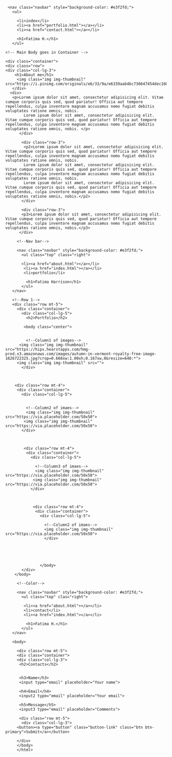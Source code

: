 <!--About me-->
 <html lang="en">
 <head>
     <meta charset="UTF-8">
     <meta http-equiv="X-UA-Compatible" content="IE=edge">
     <meta name="viewport" content="width=device-width, initial-scale=1.0">
     <title>Homework about me</title>
     <link rel="stylesheet" href="index.css">
 </head>

   <body>
     <!--Color-->

     <nav class="navbar" style="background-color: #e3f2fd;">
       <ul>

         <li>index</li>
         <li><a href="portfolio.html"></a></li>
         <li><a href="contact.html"></a></li>

         <h1>Fatima H.</h1>
       </ul>
   </nav>



    <!-- Main Body goes in Container -->

    <div class="container">
    <div class="row">
    <div class="col-lg-3">
        <h1>About me</h1>
         <img class="img img-thumbnail" src="https://i.pinimg.com/originals/e6/33/9a/e6339aab4bc736647454dec16008d65f.jpg">
       </div>
      <div>
       <p>Lorem ipsum dolor sit amet, consectetur adipisicing elit. Vitae cumque corporis quis sed, quod pariatur! Officia aut tempore repellendus, culpa inventore magnam accusamus nemo fugiat debitis voluptates ratione omnis, nobis.
            Lorem ipsum dolor sit amet, consectetur adipisicing elit. Vitae cumque corporis quis sed, quod pariatur! Officia aut tempore repellendus, culpa inventore magnam accusamus nemo fugiat debitis voluptates ratione omnis, nobis. </p>
          </div>

           <div class="row-3">
            <p2>Lorem ipsum dolor sit amet, consectetur adipisicing elit. Vitae cumque corporis quis sed, quod pariatur! Officia aut tempore repellendus, culpa inventore magnam accusamus nemo fugiat debitis voluptates ratione omnis, nobis.
            Lorem ipsum dolor sit amet, consectetur adipisicing elit. Vitae cumque corporis quis sed, quod pariatur! Officia aut tempore repellendus, culpa inventore magnam accusamus nemo fugiat debitis voluptates ratione omnis, nobis.
            Lorem ipsum dolor sit amet, consectetur adipisicing elit. Vitae cumque corporis quis sed, quod pariatur! Officia aut tempore repellendus, culpa inventore magnam accusamus nemo fugiat debitis voluptates ratione omnis, nobis.</p2>
           </div>

           <div class="row-3">
           <p3>Lorem ipsum dolor sit amet, consectetur adipisicing elit. Vitae cumque corporis quis sed, quod pariatur! Officia aut tempore repellendus, culpa inventore magnam accusamus nemo fugiat debitis voluptates ratione omnis, nobis.</p3>
          </div>

   </body>

 </html>

 <!--Portfolio-->
 <!DOCTYPE html>
 <html lang="en">
 <head>
     <meta charset="UTF-8
     <meta http-equiv="X-UA-Compatible" content="IE=edge">
     <meta name="viewport" content="width=device-width, initial-scale=1.0">
     <title>Homework portfolio</title>
     <link rel="stylesheet" href="https://maxcdn.bootstrapcdn.com/bootstrap/4.0.0/css/bootstrap.min.css">
   <link rel="stylesheet" href="portfolio.css">
   </head>
 <body>

         <!--Nav bar-->

         <nav class="navbar" style="background-color: #e3f2fd;">
           <ul class="top" class="right">

           <li><a href="about.html"></a></li>
            <li><a href="index.html"></a></li>
            <li>portfolio</li>

             <h1>Fatima Harrison</h1>
           </ul>
       </nav> 

       <!--Row 1-->
       <div class="row mt-5">
         <div class="container">
           <div class="col-lg-5">
             <h2>Portfolio</h2>

            <body class="center">


             <!--Column1 of images-->
          <img class="img img-thumbnail" src="https://hips.hearstapps.com/hmg-prod.s3.amazonaws.com/images/autumn-in-vermont-royalty-free-image-1626722325.jpg?crop=0.668xw:1.00xh;0.167xw,0&resize=640:*">
         <img class="img img-thumbnail" src="">
           </div>



        <div class="row mt-4">
         <div class="container">
           <div class="col-lg-5"> 


             <!--Column2 of imaes-->
             <img class="img img-thumbnail" src="https://via.placeholder.com/50x50">
            <img class="img img-thumbnail" src="https://via.placeholder.com/50x50">
           </div>



            <div class="row mt-4">
             <div class="container">
               <div class="col-lg-5"> 

                 <!--Column3 of imaes-->
                 <img class="img img-thumbnail" src="https://via.placeholder.com/50x50">
                <img class="img img-thumbnail" src="https://via.placeholder.com/50x50">
               </div>



                <div class="row mt-4">
                 <div class="container">
                   <div class="col-lg-5"> 

                     <!--Column2 of imaes-->
                     <img class="img img-thumbnail" src="https://via.placeholder.com/50x50">
                     </div>





                   </body>
           </div>
        </body>
 </html>

 <!--Contact-->

 <!DOCTYPE html>
 <html lang="en">
 <head>
     <meta charset="UTF-8">
     <meta http-equiv="X-UA-Compatible" content="IE=edge">
     <meta name="viewport" content="width=device-width, initial-scale=1.0">
     <title>Homework Contacts</title>
     <link rel="stylesheet" href="contact.css">
   </head>

 <body>

         <!--Color-->

         <nav class="navbar" style="background-color: #e3f2fd;">
           <ul class="top" clas="right">

            <li><a href="about.html"></a></li>
            <li>contact</li>
            <li><a href="index.html"></a></li>

             <h1>Fatima H.</h1>
           </ul>
       </nav>

       <body>

         <div class="row mt-5">
         <div class="container">
         <div class="col-lg-3">
          <h2>Contacts</h2>


          <h3>Name</h3>
          <input type="email" placeholder="Your name">

          <h4>Email</h4>
          <input2 type="email" placeholder="Your email">

          <h5>Message</h5>
          <input3 type="email" placeholder="Comments">

          <div class="row mt-5">
           <div class="col-lg-3">
         <button><a type="button" class="button-link" class="btn btn-primary">Submit</a></button>

         </div>
         </body>
         </html>
